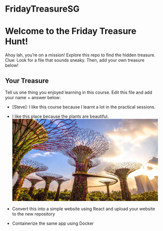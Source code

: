 # FridayTreasureSG
# Welcome to the Friday Treasure Hunt!
Ahoy lah, you’re on a mission! Explore this repo to find the hidden treasure. 
Clue: Look for a file that sounds sneaky. Then, add your own treasure below!

## Your Treasure
Tell us one thing you enjoyed learning in this course. Edit this file and add your name + answer below:
- [Steve]: I like this course because I learnt a lot in the practical sessions.
- I like this place because the plants are beautiful.  
![GardensByTheBay.jpg](GardensByTheBay.jpg)

- Convert this into a simple website using React and upload your website to the new repository
- Containerize the same app using Docker
